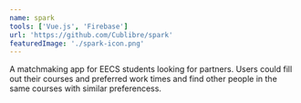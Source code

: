 ```yaml
---
name: spark
tools: ['Vue.js', 'Firebase']
url: 'https://github.com/Cublibre/spark'
featuredImage: './spark-icon.png'
---
```


A matchmaking app for EECS students looking for partners.
Users could fill out their courses and preferred work times and find other people
in the same courses with similar preferencess.
